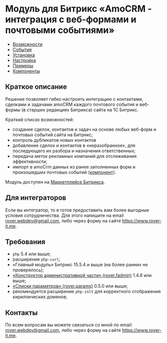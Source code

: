 # Модуль для Битрикс «AmoCRM - интеграция с веб-формами и почтовыми событиями»
* [Возможности](./capabilities.md)
* [События](./events.md)
* [Установка](./install.md)
* [Настройка](./settings.md)
* [Примеры](./examples.md)
* [Компоненты](./components.md)

## Краткое описание
Решение позволяет гибко настроить интеграцию с контактами, сделками и задачами amoCRM каждого почтового события и веб-формы (в старших редакциях Битрикса) сайта на 1С Битрикс.

Краткий список возможностей:
* создание сделок, контактов и задач на основе любых веб-форм и почтовых событий сайта на Битрикс; 
* контроль дубликатов новых контактов 
* добавление сделок и контактов в «неразобранное», для последующего их разбора и назначения ответственных; 
* передача меток рекламных компаний для отслеживания эффективности; 
* импорт в amoCrm данных из ранее заполненных форм и произошедших почтовых событий ([компонент](./components.md#Импорт-данных-в-amocrm-roveramocrmimport)).
 
Модуль доступен на [Маркетплейсе Битрикса](https://marketplace.1c-bitrix.ru/solutions/rover.amocrm/). 

## Для интеграторов
Если вы интегратор, то я готов предоставить вам более выгодные условия сотрудничества. Для этого напишите на email rover.webdev@gmail.com, либо через форму на сайте https://www.rover-it.me.

## Требования
* `php` 5.4 или выше;
* расширение `php-curl`; 
* «Главный модуль» Битрикс 15.5.4 и выше (на более ранних не проверялось); 
* [«Конструктор административной части» (rover.fadmin)](https://github.com/pavelshulaev/fadmin) 1.4.6 или выше; 
* [«Списки параметров» (rover.params)](https://github.com/pavelshulaev/params) 0.5.0 или выше;
* рекомендуется расширение `php-inlt` для корректного отображения кириллических доменов;
## Контакты
По всем вопросам вы можете связаться со мной по email: rover.webdev@gmail.com, либо через форму на сайте https://www.rover-it.me.

